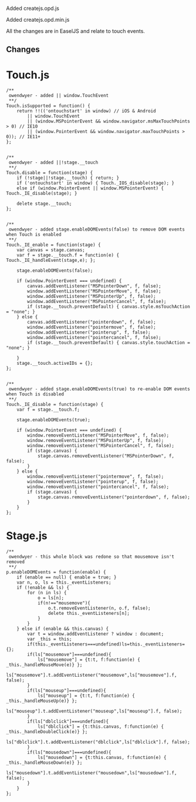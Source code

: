 ### 

Added createjs.opd.js

Added createjs.opd.min.js

All the changes are in EaselJS and relate to touch events.

## Changes

# Touch.js

	/**
	 owendwyer - added || window.TouchEvent
	 **/
	Touch.isSupported = function() {
		return !!(('ontouchstart' in window) // iOS & Android
			|| window.TouchEvent
			|| (window.MSPointerEvent && window.navigator.msMaxTouchPoints > 0) // IE10
			|| (window.PointerEvent && window.navigator.maxTouchPoints > 0)); // IE11+
	};
  

	/**
	 owendwyer - added ||!stage.__touch
	 **/
	Touch.disable = function(stage) {
		if (!stage||!stage.__touch) { return; }
		if ('ontouchstart' in window) { Touch._IOS_disable(stage); }
		else if (window.PointerEvent || window.MSPointerEvent) { Touch._IE_disable(stage); }

		delete stage.__touch;
	};
  
  
	/**
	 owendwyer - added stage.enableDOMEvents(false) to remove DOM events when Touch is enabled
	 **/
	Touch._IE_enable = function(stage) {
		var canvas = stage.canvas;
		var f = stage.__touch.f = function(e) { Touch._IE_handleEvent(stage,e); };

		stage.enableDOMEvents(false);

		if (window.PointerEvent === undefined) {
			canvas.addEventListener("MSPointerDown", f, false);
			window.addEventListener("MSPointerMove", f, false);
			window.addEventListener("MSPointerUp", f, false);
			window.addEventListener("MSPointerCancel", f, false);
			if (stage.__touch.preventDefault) { canvas.style.msTouchAction = "none"; }
		} else {
			canvas.addEventListener("pointerdown", f, false);
			window.addEventListener("pointermove", f, false);
			window.addEventListener("pointerup", f, false);
			window.addEventListener("pointercancel", f, false);
			if (stage.__touch.preventDefault) { canvas.style.touchAction = "none"; }

		}
		stage.__touch.activeIDs = {};
	};
 
 
	/**
	 owendwyer - added stage.enableDOMEvents(true) to re-enable DOM events when Touch is disabled
	 **/
	Touch._IE_disable = function(stage) {
		var f = stage.__touch.f;

		stage.enableDOMEvents(true);

		if (window.PointerEvent === undefined) {
			window.removeEventListener("MSPointerMove", f, false);
			window.removeEventListener("MSPointerUp", f, false);
			window.removeEventListener("MSPointerCancel", f, false);
			if (stage.canvas) {
				stage.canvas.removeEventListener("MSPointerDown", f, false);
			}
		} else {
			window.removeEventListener("pointermove", f, false);
			window.removeEventListener("pointerup", f, false);
			window.removeEventListener("pointercancel", f, false);
			if (stage.canvas) {
				stage.canvas.removeEventListener("pointerdown", f, false);
			}
		}
	};
  
  
# Stage.js

	/**
	 owendwyer - this whole block was redone so that mousemove isn't removed
	 **/
	p.enableDOMEvents = function(enable) {
		if (enable == null) { enable = true; }
		var n, o, ls = this._eventListeners;
		if (!enable && ls) {
			for (n in ls) {
				o = ls[n];
				if(n!=="mousemove"){
					o.t.removeEventListener(n, o.f, false);
					delete this._eventListeners[n];
				}
			}
		} else if (enable && this.canvas) {
			var t = window.addEventListener ? window : document;
			var _this = this;
			if(this._eventListeners===undefined)ls=this._eventListeners={};
			if(ls["mousemove"]===undefined){
				ls["mousemove"] = {t:t, f:function(e) { _this._handleMouseMove(e)} };
				ls["mousemove"].t.addEventListener("mousemove",ls["mousemove"].f, false);
			}
			if(ls["mouseup"]===undefined){
				ls["mouseup"] = {t:t, f:function(e) { _this._handleMouseUp(e)} };
				ls["mouseup"].t.addEventListener("mouseup",ls["mouseup"].f, false);
			}
			if(ls["dblclick"]===undefined){
				ls["dblclick"] = {t:this.canvas, f:function(e) { _this._handleDoubleClick(e)} };
				ls["dblclick"].t.addEventListener("dblclick",ls["dblclick"].f, false);
			}
			if(ls["mousedown"]===undefined){
				ls["mousedown"] = {t:this.canvas, f:function(e) { _this._handleMouseDown(e)} };
				ls["mousedown"].t.addEventListener("mousedown",ls["mousedown"].f, false);
			}
		}
	};
